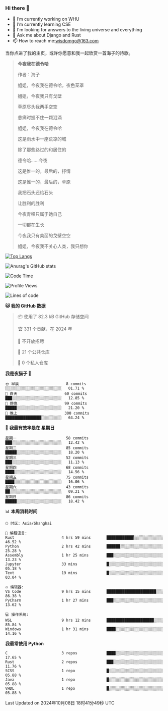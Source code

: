 ### Hi there 👋



- 🔭 I’m currently working on WHU
- 🌱 I’m currently learning CSE
- 🤔 I'm looking for answers to the living universe and everything
- 💬 Ask me about Django and Rust
- 📫 How to reach me:wisdomgo@163.com

当你点进了我的主页，或许你愿意和我一起欣赏一首海子的诗歌。

>**今夜我在德令哈**
>
>作者：海子
>
>姐姐，今夜我在德令哈，夜色笼罩
>
>姐姐，今夜我只有戈壁
>
>草原尽头我两手空空
>
>悲痛时握不住一颗泪滴
>
>姐姐，今夜我在德令哈
>
>这是雨水中一座荒凉的城
>
>除了那些路过的和居住的
>
>德令哈......今夜
>
>这是惟一的，最后的，抒情
>
>这是惟一的，最后的，草原
>
>我把石头还给石头
>
>让胜利的胜利
>
>今夜青稞只属于她自己
>
>一切都在生长
>
>今夜我只有美丽的戈壁空空
>
>姐姐，今夜我不关心人类，我只想你



[![Top Langs](https://github-readme-stats.vercel.app/api/top-langs/?username=wisdomgo&theme=onedark)](https://github.com/anuraghazra/github-readme-stats)

![Anurag's GitHub stats](https://github-readme-stats.vercel.app/api?username=wisdomgo&hide=contribs,stars&theme=synthwave)

<!--START_SECTION:waka-->
![Code Time](http://img.shields.io/badge/Code%20Time-275%20hrs%2025%20mins-blue)

![Profile Views](http://img.shields.io/badge/%E4%B8%AA%E4%BA%BA%E8%B5%84%E6%96%99%E8%A7%82%E7%9C%8B%E6%AC%A1%E6%95%B0-3-blue)

![Lines of code](https://img.shields.io/badge/%E4%BB%8E%E3%80%8CHello%20World%E3%80%8D%E8%B5%B7%E6%88%91%E5%B7%B2%E7%BB%8F%E5%86%99%E4%BA%86-638.8%20thousand%20%E8%A1%8C%E4%BB%A3%E7%A0%81-blue)

**🐱 我的 GitHub 数据** 

> 📦  使用了 82.3 kB GitHub 存储空间 
 > 
> 🏆 331 个贡献，在 2024 年
 > 
> 🚫 不开放招聘
 > 
> 📜 21 个公共仓库 
 > 
> 🔑 0 个私人仓库 
 > 
**我是夜猫子 🦉** 

```text
🌞 早晨                     8 commits           ░░░░░░░░░░░░░░░░░░░░░░░░░   01.71 % 
🌆 白天                     60 commits          ███░░░░░░░░░░░░░░░░░░░░░░   12.85 % 
🌃 傍晚                     99 commits          █████░░░░░░░░░░░░░░░░░░░░   21.20 % 
🌙 晚上                     300 commits         ████████████████░░░░░░░░░   64.24 % 
```
📅 **我最有效率是在 星期日** 

```text
星期一                      58 commits          ███░░░░░░░░░░░░░░░░░░░░░░   12.42 % 
星期二                      85 commits          █████░░░░░░░░░░░░░░░░░░░░   18.20 % 
星期三                      52 commits          ███░░░░░░░░░░░░░░░░░░░░░░   11.13 % 
星期四                      68 commits          ████░░░░░░░░░░░░░░░░░░░░░   14.56 % 
星期五                      75 commits          ████░░░░░░░░░░░░░░░░░░░░░   16.06 % 
星期六                      43 commits          ██░░░░░░░░░░░░░░░░░░░░░░░   09.21 % 
星期日                      86 commits          █████░░░░░░░░░░░░░░░░░░░░   18.42 % 
```


📊 **本周消耗时间** 

```text
🕑︎ 时区: Asia/Shanghai

💬 编程语言: 
Rust                     4 hrs 59 mins       ████████████░░░░░░░░░░░░░   46.52 % 
Python                   2 hrs 42 mins       ██████░░░░░░░░░░░░░░░░░░░   25.28 % 
Assembly                 1 hr 25 mins        ███░░░░░░░░░░░░░░░░░░░░░░   13.23 % 
Jupyter                  33 mins             █░░░░░░░░░░░░░░░░░░░░░░░░   05.18 % 
Text                     19 mins             █░░░░░░░░░░░░░░░░░░░░░░░░   03.04 % 

🔥 编辑器: 
VS Code                  9 hrs 15 mins       ██████████████████████░░░   86.38 % 
PyCharm                  1 hr 27 mins        ███░░░░░░░░░░░░░░░░░░░░░░   13.62 % 

💻 操作系统: 
WSL                      9 hrs 12 mins       █████████████████████░░░░   85.84 % 
Windows                  1 hr 31 mins        ████░░░░░░░░░░░░░░░░░░░░░   14.16 % 
```

**我最常使用 Python** 

```text
C                        3 repos             ████░░░░░░░░░░░░░░░░░░░░░   17.65 % 
Rust                     2 repos             ███░░░░░░░░░░░░░░░░░░░░░░   11.76 % 
SCSS                     1 repo              █░░░░░░░░░░░░░░░░░░░░░░░░   05.88 % 
Java                     1 repo              █░░░░░░░░░░░░░░░░░░░░░░░░   05.88 % 
VHDL                     1 repo              █░░░░░░░░░░░░░░░░░░░░░░░░   05.88 % 
```




 Last Updated on 2024年10月08日 18时41分49秒 UTC
<!--END_SECTION:waka-->
